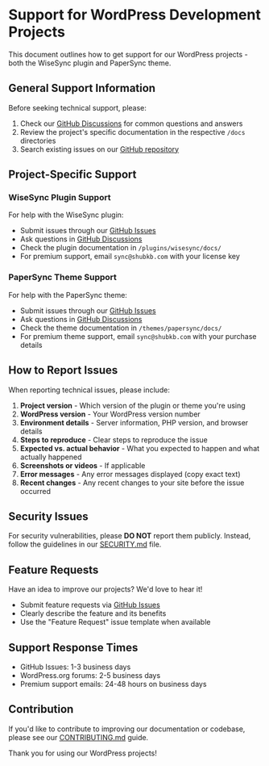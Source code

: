 # Support for WordPress Development Projects

This document outlines how to get support for our WordPress projects - both the WiseSync plugin and PaperSync theme.

## General Support Information

Before seeking technical support, please:

1. Check our [GitHub Discussions](https://github.com/shubkb07/sync-web/discussions) for common questions and answers
2. Review the project's specific documentation in the respective `/docs` directories
3. Search existing issues on our [GitHub repository](https://github.com/shubkb07/sync-web/issues)

## Project-Specific Support

### WiseSync Plugin Support

For help with the WiseSync plugin:

- Submit issues through our [GitHub Issues](https://github.com/shubkb07/sync-web/issues)
- Ask questions in [GitHub Discussions](https://github.com/shubkb07/sync-web/discussions)
- Check the plugin documentation in `/plugins/wisesync/docs/`
- For premium support, email `sync@shubkb.com` with your license key

### PaperSync Theme Support

For help with the PaperSync theme:

- Submit issues through our [GitHub Issues](https://github.com/shubkb07/sync-web/issues)
- Ask questions in [GitHub Discussions](https://github.com/shubkb07/sync-web/discussions)
- Check the theme documentation in `/themes/papersync/docs/`
- For premium theme support, email `sync@shubkb.com` with your purchase details

## How to Report Issues

When reporting technical issues, please include:

1. **Project version** - Which version of the plugin or theme you're using
2. **WordPress version** - Your WordPress version number
3. **Environment details** - Server information, PHP version, and browser details
4. **Steps to reproduce** - Clear steps to reproduce the issue
5. **Expected vs. actual behavior** - What you expected to happen and what actually happened
6. **Screenshots or videos** - If applicable
7. **Error messages** - Any error messages displayed (copy exact text)
8. **Recent changes** - Any recent changes to your site before the issue occurred

## Security Issues

For security vulnerabilities, please **DO NOT** report them publicly. 
Instead, follow the guidelines in our [SECURITY.md](SECURITY.md) file.

## Feature Requests

Have an idea to improve our projects? We'd love to hear it!

- Submit feature requests via [GitHub Issues](https://github.com/shubkb07/sync-web/issues)
- Clearly describe the feature and its benefits
- Use the "Feature Request" issue template when available

## Support Response Times

- GitHub Issues: 1-3 business days
- WordPress.org forums: 2-5 business days
- Premium support emails: 24-48 hours on business days

## Contribution

If you'd like to contribute to improving our documentation or codebase, please see our [CONTRIBUTING.md](CONTRIBUTING.md) guide.

Thank you for using our WordPress projects!
